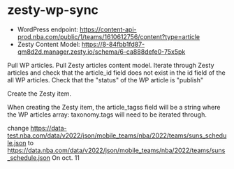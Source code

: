 # zesty-wp-sync

- WordPress endpoint: https://content-api-prod.nba.com/public/1/teams/1610612756/content?type=article
- Zesty Content Model: https://8-84fbb1fd87-qm8d2d.manager.zesty.io/schema/6-ca888defe0-75x5pk

Pull WP articles.
Pull Zesty articles content model.
Iterate through Zesty articles and check that the article_id field does not exist in the id field of the all WP articles.
Check that the "status" of the WP article is "publish"

Create the Zesty item.

When creating the Zesty item, the article_tagss field will be a string where the WP articles array: taxonomy.tags will need to be iterated through.

change
https://data-test.nba.com/data/v2022/json/mobile_teams/nba/2022/teams/suns_schedule.json
to
https://data.nba.com/data/v2022/json/mobile_teams/nba/2022/teams/suns_schedule.json
On oct. 11

